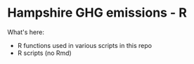 # Hampshire GHG emissions - R

What's here:

  * R functions used in various scripts in this repo
  * R scripts (no Rmd)
